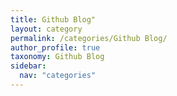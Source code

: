 ```yaml
---
title: Github Blog"
layout: category
permalink: /categories/Github Blog/
author_profile: true
taxonomy: Github Blog
sidebar:
  nav: "categories"
---
```

